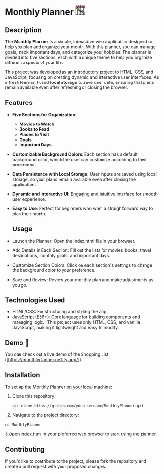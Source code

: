 # Monthly Planner ![Monthly Planner Preview](./favIcon/project-management3.png)

## Description
The **Monthly Planner** is a simple, interactive web application designed to help you plan and organize your month. With this planner, you can manage goals, track important days, and categorize your hobbies. The planner is divided into five sections, each with a unique theme to help you organize different aspects of your life.

This project was developed as an introductory project to HTML, CSS, and JavaScript, focusing on creating dynamic and interactive user interfaces. As a fresh learner, I used **local storage** to save user data, ensuring that plans remain available even after refreshing or closing the browser.

## Features
- **Five Sections for Organization**:
  - **Movies to Watch**
  - **Books to Read**
  - **Places to Visit**
  - **Goals**
  - **Important Days**
- **Customizable Background Colors**: Each section has a default background color, which the user can customize according to their preference.
- **Data Persistence with Local Storage**: User inputs are saved using local storage, so your plans remain available even after closing the application.
- **Dynamic and Interactive UI**: Engaging and intuitive interface for smooth user experience.
- **Easy to Use**: Perfect for beginners who want a straightforward way to plan their month.

  ## Usage

- Launch the Planner: Open the index.html file in your browser.
- Add Details in Each Section: Fill out the lists for movies, books, travel destinations, monthly goals, and important days.
- Customize Section Colors: Click on each section's settings to change the background color to your preference.
- Save and Review: Review your monthly plan and make adjustments as you go.

## Technologies Used

- HTML/CSS: For structuring and styling the app.
- JavaScript (ES6+): Core language for building components and managing logic.
-This project uses only HTML, CSS, and vanilla JavaScript, making it lightweight and easy to modify.

## Demo 🔗

You can check out a live demo of the Shopping List ([https://monthlyplanner.netlify.app/]).

## Installation
To set up the Monthly Planner on your local machine:

1. Clone this repository:
   ```bash
   git clone https://github.com/yourusername/MonthlyPlanner.git
   ```
3. Navigate to the project directory:
  ```bash
  cd MonthlyPlanner
  ```
3.Open index.html in your preferred web browser to start using the planner.

## Contributing
If you'd like to contribute to the project, please fork the repository and create a pull request with your proposed changes.

